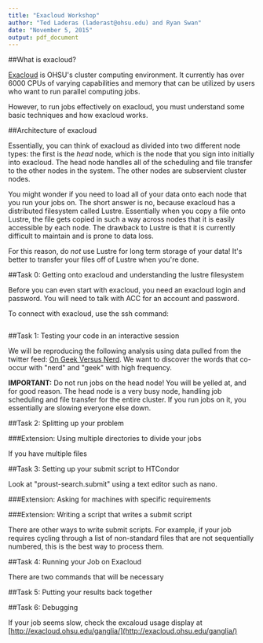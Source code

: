 ```yaml
---
title: "Exacloud Workshop"
author: "Ted Laderas (laderast@ohsu.edu) and Ryan Swan"
date: "November 5, 2015"
output: pdf_document
---
```


##What is exacloud?

[Exacloud](http://exainfo.ohsu.edu) is OHSU's cluster computing environment. It currently has over 6000 CPUs of varying capabilities and memory that can be utilized by users who want to run parallel computing jobs.

However, to run jobs effectively on exacloud, you must understand some basic techniques and how exacloud works.

##Architecture of exacloud

Essentially, you can think of exacloud as divided into two different node types: the first is the *head* node, which is the node that you sign into initially into exacloud. The head node handles all of the scheduling and file transfer to the other nodes in the system. The other nodes are subservient cluster nodes.

You might wonder if you need to load all of your data onto each node that you run your jobs on. The short answer is no, because exacloud has a distributed filesystem called Lustre. Essentially when you copy a file onto Lustre, the file gets copied in such a way across nodes that it is easily accessible by each node. The drawback to Lustre is that it is currently difficult to maintain and is prone to data loss.

For this reason, do *not* use Lustre for long term storage of your data! It's better to transfer your files off of Lustre when you're done.

##Task 0: Getting onto exacloud and understanding the lustre filesystem

Before you can even start with exacloud, you need an exacloud login and password. You will need to talk with ACC for an account and password.

To connect with exacloud, use the ssh command:

```
```


##Task 1: Testing your code in an interactive session

We will be reproducing the following analysis using data pulled from the twitter feed: [On Geek Versus Nerd](https://slackprop.wordpress.com/2013/06/03/on-geek-versus-nerd/). We want to discover the words that co-occur with "nerd" and "geek" with high frequency. 

**IMPORTANT:** Do not run jobs on the head node! You will be yelled at, and for good reason. The head node is a very busy node, handling job scheduling and file transfer for the entire cluster. If you run jobs on it, you essentially are slowing everyone else down.

##Task 2: Splitting up your problem

###Extension: Using multiple directories to divide your jobs

If you have multiple files

##Task 3: Setting up your submit script to HTCondor

Look at "proust-search.submit" using a text editor such as nano.

###Extension: Asking for machines with specific requirements

###Extension: Writing a script that writes a submit script

There are other ways to write submit scripts. For example, if your job requires cycling through a list of non-standard files that are not sequentially numbered, this is the best way to process them.

##Task 4: Running your Job on Exacloud

There are two commands that will be necessary

##Task 5: Putting your results back together

##Task 6: Debugging

If your job seems slow, check the excaloud usage display at [http://exacloud.ohsu.edu/ganglia/](http://exacloud.ohsu.edu/ganglia/)
